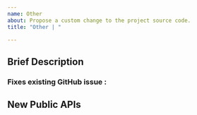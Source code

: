```yaml
---
name: Other
about: Propose a custom change to the project source code.
title: "Other | "

---
```


## Brief Description
<!--- Briefly describe the feature introduced with the PR. --->

<!--- Optional --->
### Fixes existing GitHub issue : 
<!--- Provide link to GitHub issue above. --->

## New Public APIs
<!--- List any new public APIs added with this Feature. --->
